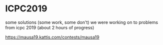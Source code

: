 # ICPC2019
some solutions (some work, some don't) we were working on to problems from icpc 2019 (about 2 hours of progress)

https://mausa19.kattis.com/contests/mausa19


